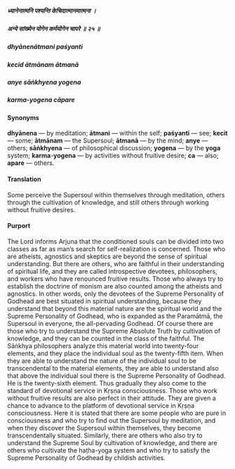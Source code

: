 ##### ध्यानेनात्मनि पश्यन्ति केचिदात्मानमात्मना ।
##### अन्ये सांख्येन योगेन कर्मयोगेन चापरे ॥ २५ ॥

##### dhyānenātmani paśyanti
##### kecid ātmānam ātmanā
##### anye sāṅkhyena yogena
##### karma-yogena cāpare

#### Synonyms

**dhyānena** — by meditation; **ātmani** — within the self; **paśyanti** — see; **kecit** — some; **ātmānam** — the Supersoul; **ātmanā** — by the mind; **anye** — others; **sāṅkhyena** — of philosophical discussion; **yogena** — by the **yoga** system; **karma**-**yogena** — by activities without fruitive desire; **ca** — also; **apare** — others.

#### Translation

Some perceive the Supersoul within themselves through meditation, others through the cultivation of knowledge, and still others through working without fruitive desires.

#### Purport

The Lord informs Arjuna that the conditioned souls can be divided into two classes as far as man’s search for self-realization is concerned. Those who are atheists, agnostics and skeptics are beyond the sense of spiritual understanding. But there are others, who are faithful in their understanding of spiritual life, and they are called introspective devotees, philosophers, and workers who have renounced fruitive results. Those who always try to establish the doctrine of monism are also counted among the atheists and agnostics. In other words, only the devotees of the Supreme Personality of Godhead are best situated in spiritual understanding, because they understand that beyond this material nature are the spiritual world and the Supreme Personality of Godhead, who is expanded as the Paramātmā, the Supersoul in everyone, the all-pervading Godhead. Of course there are those who try to understand the Supreme Absolute Truth by cultivation of knowledge, and they can be counted in the class of the faithful. The Sāṅkhya philosophers analyze this material world into twenty-four elements, and they place the individual soul as the twenty-fifth item. When they are able to understand the nature of the individual soul to be transcendental to the material elements, they are able to understand also that above the individual soul there is the Supreme Personality of Godhead. He is the twenty-sixth element. Thus gradually they also come to the standard of devotional service in Kṛṣṇa consciousness. Those who work without fruitive results are also perfect in their attitude. They are given a chance to advance to the platform of devotional service in Kṛṣṇa consciousness. Here it is stated that there are some people who are pure in consciousness and who try to find out the Supersoul by meditation, and when they discover the Supersoul within themselves, they become transcendentally situated. Similarly, there are others who also try to understand the Supreme Soul by cultivation of knowledge, and there are others who cultivate the haṭha-yoga system and who try to satisfy the Supreme Personality of Godhead by childish activities.